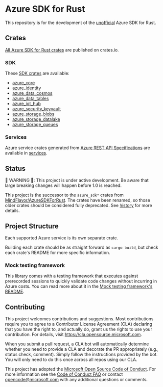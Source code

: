 # Azure SDK for Rust

This repository is for the development of the [unofficial](https://github.com/Azure/azure-sdk-for-rust/blob/main/FAQ.md#why-is-it-unofficial) Azure SDK for Rust.

## Crates

[All Azure SDK for Rust crates](https://crates.io/teams/github:azure:azure-sdk-publish-rust) are published on crates.io.

### SDK
These [SDK crates](sdk) are available:
- [azure_core](https://crates.io/crates/azure_core)
- [azure_identity](https://crates.io/crates/azure_identity)
- [azure_data_cosmos](https://crates.io/crates/azure_data_cosmos)
- [azure_data_tables](https://crates.io/crates/azure_data_tables)
- [azure_iot_hub](https://crates.io/crates/azure_iot_hub)
- [azure_security_keyvault](https://crates.io/crates/azure_security_keyvault)
- [azure_storage_blobs](https://crates.io/crates/azure_storage_blobs)
- [azure_storage_datalake](https://crates.io/crates/azure_storage_datalake)
- [azure_storage_queues](https://crates.io/crates/azure_storage_queues)

### Services
Azure service crates generated from [Azure REST API Specifications](https://github.com/Azure/azure-rest-api-specs) are available in [services](services).

## Status

🚨 WARNING 🚨: This project is under active development. Be aware that large breaking changes will happen before 1.0 is reached.

This project is the successor to the `azure_sdk*` crates from [MindFlavor/AzureSDKForRust](https://github.com/MindFlavor/AzureSDKForRust). The crates have been renamed, so those older crates should be considered fully deprecated. See [history](HISTORY.md) for more details.

## Project Structure

Each supported Azure service is its own separate crate.

Building each crate should be as straight forward as `cargo build`, but check each crate's README for more specific information.

### Mock testing framework

This library comes with a testing framework that executes against prerecorded sessions to quickly validate code changes without incurring in Azure costs. You can read more about it in the [Mock testing framework's README](docs/mock_transport.md).

## Contributing

This project welcomes contributions and suggestions.  Most contributions require you to agree to a
Contributor License Agreement (CLA) declaring that you have the right to, and actually do, grant us
the rights to use your contribution. For details, visit https://cla.opensource.microsoft.com.

When you submit a pull request, a CLA bot will automatically determine whether you need to provide
a CLA and decorate the PR appropriately (e.g., status check, comment). Simply follow the instructions
provided by the bot. You will only need to do this once across all repos using our CLA.

This project has adopted the [Microsoft Open Source Code of Conduct](https://opensource.microsoft.com/codeofconduct/).
For more information see the [Code of Conduct FAQ](https://opensource.microsoft.com/codeofconduct/faq/) or
contact [opencode@microsoft.com](mailto:opencode@microsoft.com) with any additional questions or comments.
